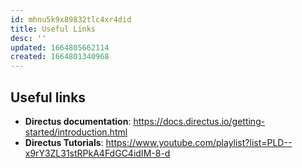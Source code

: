 ```yaml
---
id: mhnu5k9x89832tlc4xr4did
title: Useful Links
desc: ''
updated: 1664805662114
created: 1664801340968
---
```



## Useful links

* **Directus documentation**: https://docs.directus.io/getting-started/introduction.html
* **Directus Tutorials**: https://www.youtube.com/playlist?list=PLD--x9rY3ZL31stRPkA4FdGC4idIM-8-d